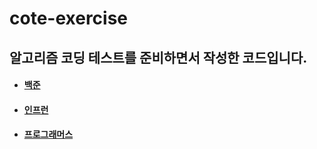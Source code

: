 # cote-exercise
## 알고리즘 코딩 테스트를 준비하면서 작성한 코드입니다.

- #### [백준](https://github.com/jingyu9804/cote-exercise/tree/main/src/main/java/cote/baekjoon)
- #### [인프런](https://github.com/jingyu9804/cote-exercise/tree/main/src/main/java/cote/inflearn)
- #### [프로그래머스](https://github.com/jingyu9804/cote-exercise/tree/main/src/main/java/cote/programmers)
